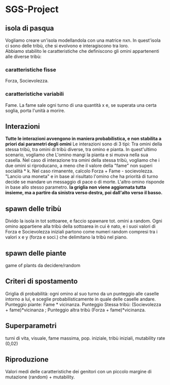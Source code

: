 # SGS-Project

## isola di pasqua
Vogliamo creare un'isola modellandola con una matrice nxn. In quest'isola ci sono delle tribù, che si evolvono e interagiscono tra loro.   
Abbiamo stabilito le caratteristiche che definiscono gli omini appartenenti alle diverse tribù: 
### caratteristiche fisse
Forza, Socievolezza.  
### caratteristiche variabili
Fame. 
La fame sale ogni turno di una quantità x e, se superata una certa soglia, porta l'unità a morire. 

## Interazioni
**Tutte le interazioni avvengono in maniera probabilistica, e non stabilita a priori dai parametri degli omini**
Le interazioni sono di 3 tipi: Tra omini della stessa tribù, tra omini di tribù diverse, tra omino e pianta. 
In quest'ultimo scenario, vogliamo che L'omino mangi la pianta e si muova nella sua casella. Nel caso di interazione tra omini della stessa tribù, vogliamo che i due omini si riproducano, a meno che il valore della "fame" non superi socialità * k. Nel caso rimanente, calcolo Forza + Fame - socievolezza. "Lancio una moneta" e in base al risultato l'omino che ha priorità di turno decide se mandare un messaggio di pace o di morte. L'altro omino risponde in base allo stesso parametro. 
**la griglia non viene aggiornata tutta insieme, ma a partire da sinistra verso destra, poi dall'alto verso il basso.**

## spawn delle tribù
Divido la isola in tot sottoaree, e faccio spawnare tot. omini a random. Ogni omino appartiene alla tribù della sottoarea in cui è nato, e i suoi valori di Forza e Socievolezza iniziali partono come numeri random compresi tra i valori x e y (forza e soci.) che delimitano la tribù nel piano. 

## spawn delle piante
game of plants da decidere/random

## Criteri di spostamento
Griglia di probabilità: ogni omino al suo turno da un punteggio alle caselle intorno a lui, e sceglie probabilisticamente in quale delle caselle andare. Punteggio piante: Fame * vicinanza. Punteggio Stessa tribù: (Socievolezza + fame)*vicinanza ; Punteggio altra tribù (Forza + fame)*vicinanza.
## Superparametri
turni di vita, visuale, fame massima, pop. iniziale, tribù iniziali, mutability rate (0,02)
## Riproduzione
Valori medi delle caratteristiche dei genitori con un piccolo margine di mutazione (random) + mutability.  







